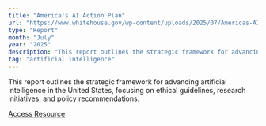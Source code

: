 ```yaml
---
title: "America's AI Action Plan"
url: "https://www.whitehouse.gov/wp-content/uploads/2025/07/Americas-AI-Action-Plan.pdf"
type: "Report"
month: "July"
year: "2025"
description: "This report outlines the strategic framework for advancing artificial intelligence in the United States, focusing on ethical guidelines, research initiatives, and policy recommendations."
tag: "artificial intelligence"
---
```


This report outlines the strategic framework for advancing artificial intelligence in the United States, focusing on ethical guidelines, research initiatives, and policy recommendations.

[Access Resource](https://www.whitehouse.gov/wp-content/uploads/2025/07/Americas-AI-Action-Plan.pdf)
